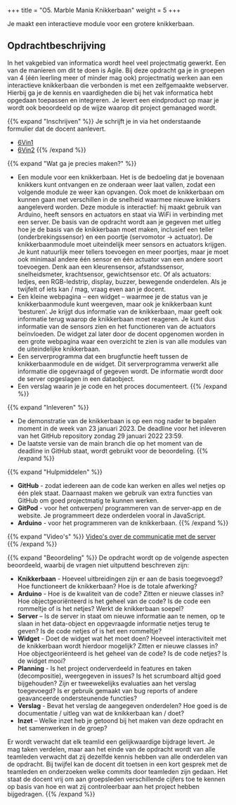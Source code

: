 +++
title = "O5. Marble Mania Knikkerbaan"
weight = 5
+++

Je maakt een interactieve module voor een grotere knikkerbaan.
<!--more-->

## Opdrachtbeschrijving
In het vakgebied van informatica wordt heel veel projectmatig gewerkt. Een van de manieren om dit te doen is Agile. Bij deze opdracht ga je in groepen van 4 (één leerling meer of minder mag ook) projectmatig werken aan een interactieve knikkerbaan die verbonden is met een zelfgemaakte webserver. Hierbij ga je de kennis en vaardigheden die bij het vak informatica hebt opgedaan toepassen en integreren. Je levert een eindproduct op maar je wordt ook beoordeeld op de wijze waarop dit project gemanaged wordt.



{{% expand "Inschrijven" %}}
Je schrijft je in via het onderstaande formulier dat de docent aanlevert. 
- [6Vin1](https://docs.google.com/spreadsheets/d/1f3Y1B4zmQebQ-yE6Cd4uWfoR940aeAQe)
- [6Vin2](https://docs.google.com/spreadsheets/d/1f4t70qRRf8H0lGPCHI4yNTQTmHKCmg_g)
{{% /expand %}}


{{% expand "Wat ga je precies maken?" %}}
-	Een module voor een knikkerbaan. Het is de bedoeling dat je bovenaan knikkers kunt ontvangen en ze onderaan weer laat vallen, zodat een volgende module ze weer kan opvangen. Ook moet de knikkerbaan om kunnen gaan met verschillen in de snelheid waarmee nieuwe knikkers aangeleverd worden.
Deze module is interactief: hij maakt gebruik van Arduino, heeft sensors en actuators en staat via WiFi in verbinding met een server. De basis van de opdracht wordt aan je gegeven met uitleg hoe je de basis van de knikkerbaan moet maken, inclusief een teller (onderbrekingssensor) en een poortje (servomotor -> actuator).
De knikkerbaanmodule moet uiteindelijk meer sensors en actuators krijgen. Je kunt natuurlijk meer tellers toevoegen en meer poortjes, maar je moet ook minimaal andere één sensor en één actuator van een andere soort toevoegen. Denk aan een kleurensensor, afstandssensor, snelheidsmeter, krachtsensor, gewichtsensor etc. Of als actuators: ledjes, een RGB-ledstrip, display, buzzer, bewegende onderdelen. Als je twijfelt of iets kan / mag, vraag even aan je docent.
-	Een kleine webpagina – een widget – waarmee je de status van je knikkerbaanmodule kunt weergeven, maar ook je knikkerbaan kunt ‘besturen’. Je krijgt dus informatie van de knikkerbaan, maar geeft ook informatie terug waarop de knikkerbaan moet reageren. Je kunt dus informatie van de sensors zien en het functioneren van de actuators beïnvloeden. De widget zal later door de docent opgenomen worden in een grote webpagina waar een overzicht te zien is van alle modules van de uiteindelijke knikkerbaan.
-	Een serverprogramma dat een brugfunctie heeft tussen de knikkerbaanmodule en de widget. Dit serverprogramma verwerkt alle informatie die opgevraagd of gegeven wordt. De informatie wordt door de server opgeslagen in een dataobject.
-	Een verslag waarin je je code en het proces documenteert.
{{% /expand %}}


{{% expand "Inleveren" %}}
-	De demonstratie van de knikkerbaan is op een nog nader te bepalen moment in de week van 23 januari 2023. De deadline voor het inleveren van het GitHub repository zondag 29 januari 2022 23:59.
-	De laatste versie van de main branch die op het moment van de deadline in GitHub staat, wordt gebruikt voor de beoordeling.
{{% /expand %}}


{{% expand "Hulpmiddelen" %}}
- **GitHub** - zodat iedereen aan de code kan werken en alles wel netjes op één plek staat. Daarnaast maken we gebruik van extra functies van GitHub om goed projectmatig te kunnen werken.
-	**GitPod** - voor het ontwerpen/ programmeren van de server-app en de website. Je programmeert deze onderdelen vooral in JavaScript.
-	**Arduino** - voor het programmeren van de knikkerbaan.
{{% /expand %}}

{{% expand "Video's" %}}
[Video's over de communicatie met de server](https://www.youtube.com/playlist?list=PLpTljPS--R5AZC4EHBCfVbpz_ABGv64HV)
{{% /expand %}}

{{% expand "Beoordeling" %}}
De opdracht wordt op de volgende aspecten beoordeeld, waarbij de vragen niet uitputtend beschreven zijn:
-	**Knikkerbaan** - Hoeveel uitbreidingen zijn er aan de basis toegevoegd? Hoe functioneert de knikkerbaan? Hoe is de totale afwerking?
-	**Arduino** - Hoe is de kwaliteit van de code? Zitten er nieuwe classes in? Hoe objectgeoriënteerd is het geheel van de code? Is de code een rommeltje of is het netjes? Werkt de knikkerbaan soepel?
-	**Server** – Is de server in staat om nieuwe informatie aan te nemen, op te slaan in het data-object en opgevraagde informatie netjes terug te geven? Is de code netjes of is het een rommeltje?
-	**Widget** - Doet de widget wat het moet doen? Hoeveel interactiviteit met de knikkerbaan wordt hierdoor mogelijk? Zitten er nieuwe classes in? Hoe objectgeoriënteerd is het geheel van de code? Is de code netjes? Is de widget mooi?
-	**Planning** - Is het project onderverdeeld in features en taken (decompositie), weergegeven in issues? Is het scrumboard altijd goed bijgehouden? Zijn er tweewekelijks evaluaties aan het verslag toegevoegd? Is er gebruik gemaakt van bug reports of andere geavanceerde ondersteunende functies?
-	**Verslag** - Bevat het verslag de aangegeven onderdelen? Hoe goed is de documentatie / uitleg van wat de knikkerbaan kan / doet?
- **Inzet** – Welke inzet heb je getoond bij het maken van deze opdracht en het samenwerken in de groep?


Er wordt verwacht dat elk teamlid een gelijkwaardige bijdrage levert. Je mag taken verdelen, maar aan het einde van de opdracht wordt van alle teamleden verwacht dat zij dezelfde kennis hebben van alle onderdelen van de opdracht. Bij twijfel kan de docent dit toetsen in een kort gesprek met de teamleden en onderzoeken welke commits door teamleden zijn gedaan. Het staat de docent vrij om aan groepsleden verschillende cijfers toe te kennen op basis van hoe en wat zij controleerbaar aan het project hebben bijgedragen.
{{% /expand %}}

